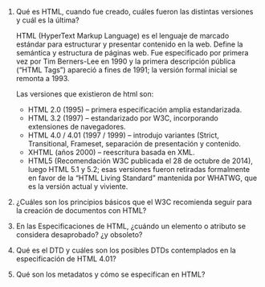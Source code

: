 1. Qué es HTML, cuando fue creado, cuáles fueron las distintas versiones y cuál es la última?

   HTML (HyperText Markup Language) es el lenguaje de marcado estándar para estructurar y presentar contenido en la web. Define la semántica y estructura de páginas web.
   Fue especificado por primera vez por Tim Berners-Lee en 1990 y la primera descripción pública (“HTML Tags”) apareció a fines de 1991; la versión formal inicial se remonta a 1993.

   Las versiones que existieron de html son:

   - HTML 2.0 (1995) – primera especificación amplia estandarizada.
   - HTML 3.2 (1997) – estandarizado por W3C, incorporando extensiones de navegadores.
   - HTML 4.0 / 4.01 (1997 / 1999) – introdujo variantes (Strict, Transitional, Frameset, separación de presentación y contenido.
   - XHTML (años 2000) – reescritura basada en XML.
   - HTML5 (Recomendación W3C publicada el 28 de octubre de 2014), luego HTML 5.1 y 5.2; esas versiones fueron retiradas formalmente en favor de la “HTML Living Standard” mantenida por WHATWG, que es la versión actual y viviente.

2. ¿Cuáles son los principios básicos que el W3C recomienda seguir para la creación de documentos
   con HTML?

3. En las Especificaciones de HTML, ¿cuándo un elemento o atributo se considera desaprobado? ¿y
   obsoleto?
4. Qué es el DTD y cuáles son los posibles DTDs contemplados en la especificación de HTML 4.01?
5. Qué son los metadatos y cómo se especifican en HTML?
